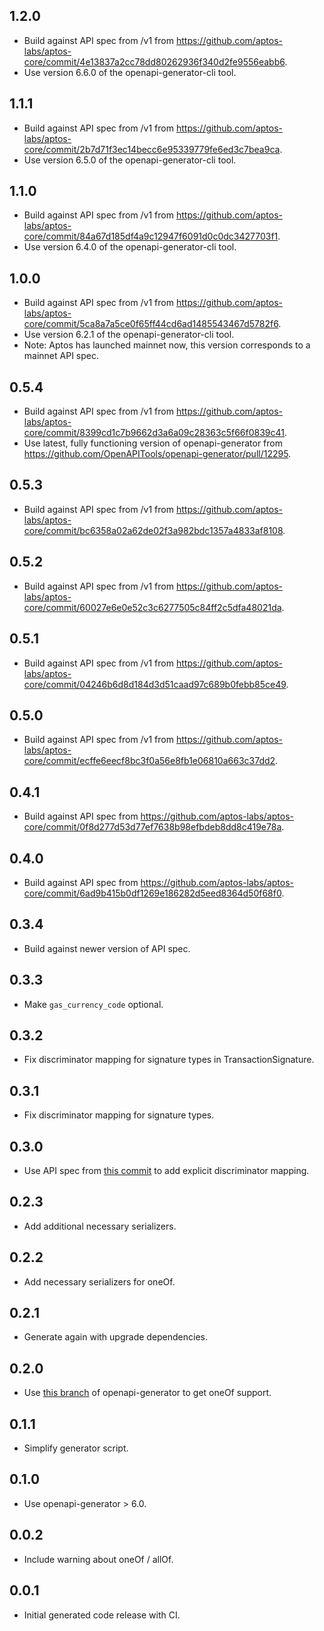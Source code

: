 ## 1.2.0
- Build against API spec from /v1 from https://github.com/aptos-labs/aptos-core/commit/4e13837a2cc78dd80262936f340d2fe9556eabb6.
- Use version 6.6.0 of the openapi-generator-cli tool.

## 1.1.1
- Build against API spec from /v1 from https://github.com/aptos-labs/aptos-core/commit/2b7d71f3ec14becc6e95339779fe6ed3c7bea9ca.
- Use version 6.5.0 of the openapi-generator-cli tool.

## 1.1.0
- Build against API spec from /v1 from https://github.com/aptos-labs/aptos-core/commit/84a67d185df4a9c12947f6091d0c0dc3427703f1.
- Use version 6.4.0 of the openapi-generator-cli tool.

## 1.0.0
- Build against API spec from /v1 from https://github.com/aptos-labs/aptos-core/commit/5ca8a7a5ce0f65ff44cd6ad1485543467d5782f6.
- Use version 6.2.1 of the openapi-generator-cli tool.
- Note: Aptos has launched mainnet now, this version corresponds to a mainnet API spec.

## 0.5.4
- Build against API spec from /v1 from https://github.com/aptos-labs/aptos-core/commit/8399cd1c7b9662d3a6a09c28363c5f66f0839c41.
- Use latest, fully functioning version of openapi-generator from https://github.com/OpenAPITools/openapi-generator/pull/12295.

## 0.5.3
- Build against API spec from /v1 from https://github.com/aptos-labs/aptos-core/commit/bc6358a02a62de02f3a982bdc1357a4833af8108.

## 0.5.2
- Build against API spec from /v1 from https://github.com/aptos-labs/aptos-core/commit/60027e6e0e52c3c6277505c84ff2c5dfa48021da.

## 0.5.1
- Build against API spec from /v1 from https://github.com/aptos-labs/aptos-core/commit/04246b6d8d184d3d51caad97c689b0febb85ce49.

## 0.5.0
- Build against API spec from /v1 from https://github.com/aptos-labs/aptos-core/commit/ecffe6eecf8bc3f0a56e8fb1e06810a663c37dd2.

## 0.4.1
- Build against API spec from https://github.com/aptos-labs/aptos-core/commit/0f8d277d53d77ef7638b98efbdeb8dd8c419e78a.

## 0.4.0
- Build against API spec from https://github.com/aptos-labs/aptos-core/commit/6ad9b415b0df1269e186282d5eed8364d50f68f0.

## 0.3.4
- Build against newer version of API spec.

## 0.3.3
- Make `gas_currency_code` optional.

## 0.3.2
- Fix discriminator mapping for signature types in TransactionSignature.

## 0.3.1
- Fix discriminator mapping for signature types.

## 0.3.0
- Use API spec from [this commit](https://github.com/banool/aptos-core/commit/2b49296ca28c3f5387896d1acb1cbf397bc28454) to add explicit discriminator mapping.

## 0.2.3
- Add additional necessary serializers.

## 0.2.2
- Add necessary serializers for oneOf.

## 0.2.1
- Generate again with upgrade dependencies.

## 0.2.0
- Use [this branch](https://github.com/Bdaya-Dev/openapi-generator/tree/dart-dio-handle-discriminator) of openapi-generator to get oneOf support.

## 0.1.1
- Simplify generator script.

## 0.1.0
- Use openapi-generator > 6.0.

## 0.0.2
- Include warning about oneOf / allOf.

## 0.0.1
- Initial generated code release with CI.

